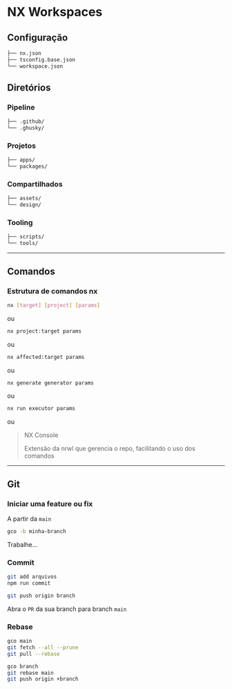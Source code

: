 # NX Workspaces

## Configuração

```bash
├── nx.json
├── tsconfig.base.json
└── workspace.json
```

## Diretórios

### Pipeline

```bash
├── .github/
└── .ghusky/
```

### Projetos

```bash
├── apps/
└── packages/
```

### Compartilhados

```bash
├── assets/
└── design/
```

### Tooling

```bash
├── scripts/
└── tools/
```

---

## Comandos

### Estrutura de comandos nx

```bash
nx [target] [project] [params]
```

ou

```bash
nx project:target params
```

ou

```bash
nx affected:target params
```

ou

```bash
nx generate generator params
```

ou

```bash
nx run executor params
```

ou

> NX Console
>
> Extensão da nrwl que gerencia o repo, facilitando o uso dos comandos

---

## Git

### Iniciar uma feature ou fix

A partir da `main`

```bash
gco -b minha-branch
```

Trabalhe...

### Commit

```bash
git add arquivos
npm run commit
```

```bash
git push origin branch
```

Abra o `PR` da sua branch para branch `main`

### Rebase

```bash
gco main
git fetch --all --prune
git pull --rebase

gco branch
git rebase main
git push origin +branch
```
